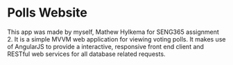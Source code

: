 # Polls Website

This app was made by myself, Mathew Hylkema for SENG365 assignment 2. It is a simple MVVM web application for viewing voting polls. It makes use of AngularJS to provide a interactive, responsive front end client and RESTful web services for all database related requests.
